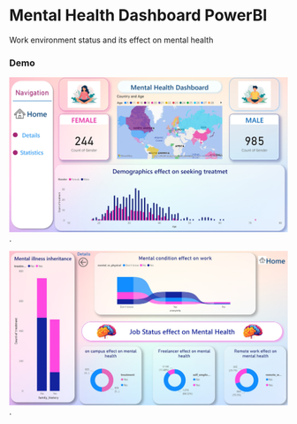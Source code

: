 # Mental Health Dashboard PowerBI

Work environment status and its effect on mental health

### Demo


![Image Alt Text](https://github.com/HadeerElessily/Mental_Health_Dashboard_PowerBI/blob/main/dash1.jpg).


![Image Alt Text](https://github.com/HadeerElessily/Mental_Health_Dashboard_PowerBI/blob/main/dash2.jpg).

